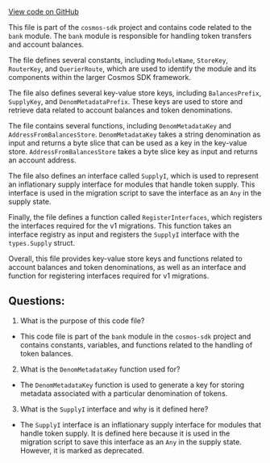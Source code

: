 [View code on GitHub](https://github.com/cosmos/cosmos-sdk.git/x/bank/migrations/v1/types.go)

This file is part of the `cosmos-sdk` project and contains code related to the `bank` module. The `bank` module is responsible for handling token transfers and account balances. 

The file defines several constants, including `ModuleName`, `StoreKey`, `RouterKey`, and `QuerierRoute`, which are used to identify the module and its components within the larger Cosmos SDK framework. 

The file also defines several key-value store keys, including `BalancesPrefix`, `SupplyKey`, and `DenomMetadataPrefix`. These keys are used to store and retrieve data related to account balances and token denominations. 

The file contains several functions, including `DenomMetadataKey` and `AddressFromBalancesStore`. `DenomMetadataKey` takes a string denomination as input and returns a byte slice that can be used as a key in the key-value store. `AddressFromBalancesStore` takes a byte slice key as input and returns an account address. 

The file also defines an interface called `SupplyI`, which is used to represent an inflationary supply interface for modules that handle token supply. This interface is used in the migration script to save the interface as an `Any` in the supply state. 

Finally, the file defines a function called `RegisterInterfaces`, which registers the interfaces required for the v1 migrations. This function takes an interface registry as input and registers the `SupplyI` interface with the `types.Supply` struct. 

Overall, this file provides key-value store keys and functions related to account balances and token denominations, as well as an interface and function for registering interfaces required for v1 migrations.
## Questions: 
 1. What is the purpose of this code file?
- This code file is part of the `bank` module in the `cosmos-sdk` project and contains constants, variables, and functions related to the handling of token balances.

2. What is the `DenomMetadataKey` function used for?
- The `DenomMetadataKey` function is used to generate a key for storing metadata associated with a particular denomination of tokens.

3. What is the `SupplyI` interface and why is it defined here?
- The `SupplyI` interface is an inflationary supply interface for modules that handle token supply. It is defined here because it is used in the migration script to save this interface as an `Any` in the supply state. However, it is marked as deprecated.